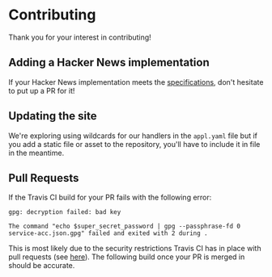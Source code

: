 # Contributing

Thank you for your interest in contributing!

## Adding a Hacker News implementation

If your Hacker News implementation meets the [specifications](https://github.com/tastejs/hacker-news-pwas#specification), don't hesitate to put up a PR for it!

## Updating the site

We're exploring using wildcards for our handlers in the `appl.yaml` file but if you add a static file or asset to the repository, you'll have to include it in file in the meantime.

## Pull Requests

If the Travis CI build for your PR fails with the following error: 

`gpg: decryption failed: bad key`

`The command "echo $super_secret_password | gpg --passphrase-fd 0 service-acc.json.gpg" failed and exited with 2 during .`

This is most likely due to the security restrictions Travis CI has in place with pull requests (see [here](https://docs.travis-ci.com/user/pull-requests/#Pull-Requests-and-Security-Restrictions)). The following build once your PR is merged in should be accurate.